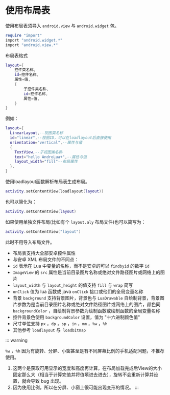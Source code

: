 # 使用布局表
使用布局表须导入 `android.view` 与 `android.widget` 包。
``` lua
require "import"
import "android.widget.*"
import "android.view.*"
```
布局表格式
``` lua
layout={
    控件类名称,
    id=控件名称,
    属性=值,
    {
        子控件类名称,
        id=控件名称,
        属性=值,
    }
}
```

例如：
``` lua
layout={
  LinearLayout,--视图类名称
  id="linear",--视图ID，可以在loadlayout后直接使用
  orientation="vertical",--属性与值
  {
    TextView,--子视图类名称
    text="hello AndroLua+",--属性与值
    layout_width="fill"--布局属性
  },
}
```
使用loadlayout函数解析布局表生成布局。
``` lua
activity.setContentView(loadlayout(layout))
```
也可以简化为：
``` lua
activity.setContentView(layout)
```
如果使用单独文件布局(比如有个 `layout.aly` 布局文件)也可以简写为：
``` lua
activity.setContentView("layout")
```
此时不用导入布局文件。

* 布局表支持大全部安卓控件属性
* 与安卓 XML 布局文件的不同点：
* `id` 表示在 Lua 中变量的名称，而不是安卓的可以 `findbyid` 的数字 `id` 
* `ImageView` 的 `src` 属性是当前目录图片名称或绝对文件路径图片或网络上的图片
* `layout_width` 与 `layout_height` 的值支持 `fill` 与 `wrap` 简写
* `onClick` 值为 lua 函数或 java `onClick` 接口或他们的全局变量名称
* 背景 `background` 支持背景图片，背景色与 `LuaDrawable` 自绘制背景，背景图片参数为是当前目录图片名称或绝对文件路径图片或网络上的图片，颜色同 `backgroundColor` ，自绘制背景参数为绘制函数或绘制函数的全局变量名称
* 控件背景色使用 `backgroundColor` 设置，值为 "十六进制颜色值" 
* 尺寸单位支持 `px` ，`dp` ，`sp` ，`in` ，`mm` ，`%w` ，`%h`
* 其他参考 `loadlayout` 与` loadbitmap`

::: warning 

`%w` ，`%h` 因为有旋转、分屏、小窗甚至是有不同屏幕比例的手机适配问题，不推荐使用。

1. 这两个是获取可用显示的宽度和高度再计算，在布局加载完成后View的大小固定那么大（相当于计算完值并将值填进去进去），旋转不会重新计算并设置，就会导致 bug 出现。   
2. 因为使用比例，所以在分屏、小窗上很可能出现变形的情况。
:::